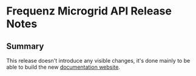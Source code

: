 # Frequenz Microgrid API Release Notes

## Summary

This release doesn't introduce any visible changes, it's done mainly to be able to build the new [documentation website](https://frequenz-floss.github.io/frequenz-api-microgrid/).
